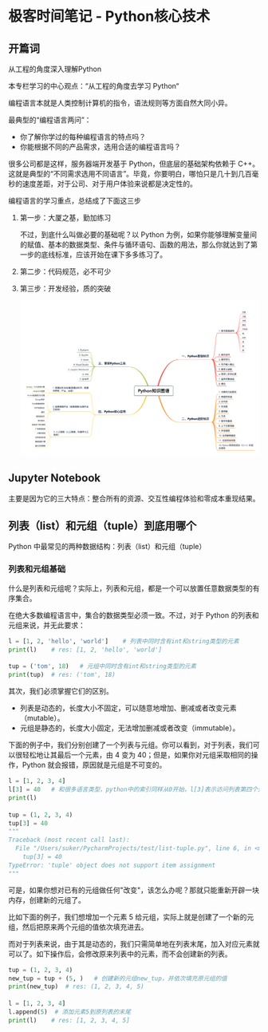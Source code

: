 # 极客时间笔记 - Python核心技术

## 开篇词

从工程的角度深入理解Python









本专栏学习的中心观点：“从工程的角度去学习 Python“

编程语言本就是人类控制计算机的指令，语法规则等方面自然大同小异。

最典型的“编程语言两问”：

- 你了解你学过的每种编程语言的特点吗？
- 你能根据不同的产品需求，选用合适的编程语言吗？

很多公司都是这样，服务器端开发基于 Python，但底层的基础架构依赖于 C++。这就是典型的“不同需求选用不同语言”。毕竟，你要明白，哪怕只是几十到几百毫秒的速度差距，对于公司、对于用户体验来说都是决定性的。

编程语言的学习重点，总结成了下面这三步

1. 第一步：大厦之基，勤加练习

   不过，到底什么叫做必要的基础呢？以 Python 为例，如果你能够理解变量间的赋值、基本的数据类型、条件与循环语句、函数的用法，那么你就达到了第一步的底线标准，应该开始在课下多多练习了。
2. 第二步：代码规范，必不可少
3. 第三步：开发经验，质的突破

   ![python知识图谱](./imgs_python核心技术/python知识图谱.webp)

## Jupyter Notebook

主要是因为它的三大特点：整合所有的资源、交互性编程体验和零成本重现结果。



## 列表（list）和元组（tuple）到底用哪个

Python 中最常见的两种数据结构：列表（list）和元组（tuple）

### 列表和元组基础

什么是列表和元组呢？实际上，列表和元组，都是一个可以放置任意数据类型的有序集合。

在绝大多数编程语言中，集合的数据类型必须一致。不过，对于 Python 的列表和元组来说，并无此要求：

```python
l = [1, 2, 'hello', 'world']    # 列表中同时含有int和string类型的元素
print(l)    # res: [1, 2, 'hello', 'world']

tup = ('tom', 18)   # 元组中同时含有int和string类型的元素
print(tup)  # res: ('tom', 18)
```

其次，我们必须掌握它们的区别。

- 列表是动态的，长度大小不固定，可以随意地增加、删减或者改变元素（mutable）。
- 元组是静态的，长度大小固定，无法增加删减或者改变（immutable）。

下面的例子中，我们分别创建了一个列表与元组。你可以看到，对于列表，我们可以很轻松地让其最后一个元素，由 4 变为 40；但是，如果你对元组采取相同的操作，Python 就会报错，原因就是元组是不可变的。

```python
l = [1, 2, 3, 4]
l[3] = 40   # 和很多语言类型，python中的索引同样从0开始，l[3]表示访问列表第四个元素
print(l)

tup = (1, 2, 3, 4)
tup[3] = 40
"""
Traceback (most recent call last):
  File "/Users/suker/PycharmProjects/test/list-tuple.py", line 6, in <module>
    tup[3] = 40
TypeError: 'tuple' object does not support item assignment
"""
```

可是，如果你想对已有的元组做任何"改变"，该怎么办呢？那就只能重新开辟一块内存，创建新的元组了。

比如下面的例子，我们想增加一个元素 5 给元组，实际上就是创建了一个新的元组，然后把原来两个元组的值依次填充进去。

而对于列表来说，由于其是动态的，我们只需简单地在列表末尾，加入对应元素就可以了。如下操作后，会修改原来列表中的元素，而不会创建新的列表。

```python
tup = (1, 2, 3, 4)
new_tup = tup + (5, )   # 创建新的元组new_tup，并依次填充原元组的值
print(new_tup)  # res: (1, 2, 3, 4, 5)

l = [1, 2, 3, 4]
l.append(5)  # 添加元素5到原列表的末尾
print(l)    # res: [1, 2, 3, 4, 5]
```

